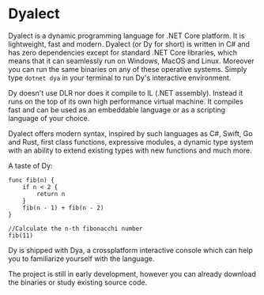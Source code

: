 # Dyalect

Dyalect is a dynamic programming language for .NET Core platform.
It is lightweight, fast and modern. Dyalect (or Dy for short) is
written in C# and has zero dependencies except for standard .NET Core
libraries, which means that it can seamlessly run on Windows, MacOS
and Linux. Moreover you can run the same binaries on any of these 
operative systems. Simply type `dotnet dya` in your terminal to run
Dy's interactive environment.

Dy doesn't use DLR nor does it compile to IL (.NET assembly). Instead
it runs on the top of its own high performance virtual machine. It
compiles fast and can be used as an embeddable language or as a
scripting language of your choice.

Dyalect offers modern syntax, inspired by such languages as C#, Swift,
Go and Rust, first class functions, expressive modules, a dynamic type
system with an ability to extend existing types with new functions and
much more. 

A taste of Dy:

```
func fib(n) {
    if n < 2 {
        return n
    }
    fib(n - 1) + fib(n - 2)
}

//Calculate the n-th fibonacchi number
fib(11)
```

Dy is shipped with Dya, a crossplatform interactive console which can
help you to familiarize yourself with the language.

The project is still in early development, however you can already
download the binaries or study existing source code.
